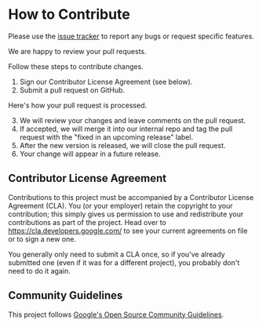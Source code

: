 # How to Contribute

Please use the [issue tracker](https://github.com/googlevr/cardboard-xr-plugin/issues)
to report any bugs or request specific features.

We are happy to review your pull requests.

Follow these steps to contribute changes.

1. Sign our Contributor License Agreement (see below).
2. Submit a pull request on GitHub.

Here's how your pull request is processed.

3. We will review your changes and leave comments on the pull request.
4. If accepted, we will merge it into our internal repo and tag the pull request with the "fixed in an upcoming release" label.
5. After the new version is released, we will close the pull request.
6. Your change will appear in a future release.


## Contributor License Agreement

Contributions to this project must be accompanied by a Contributor License
Agreement (CLA). You (or your employer) retain the copyright to your
contribution; this simply gives us permission to use and redistribute your
contributions as part of the project. Head over to
<https://cla.developers.google.com/> to see your current agreements on file or
to sign a new one.

You generally only need to submit a CLA once, so if you've already submitted one
(even if it was for a different project), you probably don't need to do it
again.

## Community Guidelines

This project follows
[Google's Open Source Community Guidelines](https://opensource.google/conduct/).
